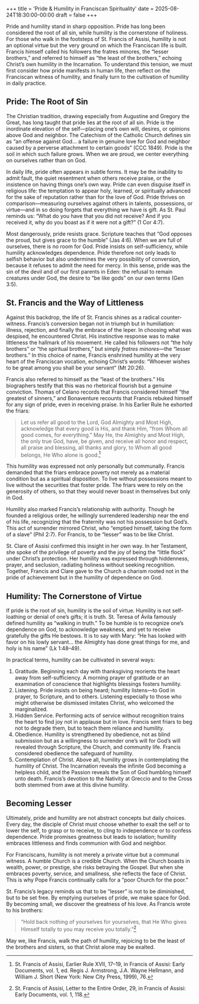 +++
title = 'Pride & Humility in Franciscan Spirituality'
date = 2025-08-24T18:30:00-00:00
draft = false
+++

Pride and humility stand in sharp opposition. Pride has long been considered the root of all sin, while humility is the cornerstone of holiness. For those who walk in the footsteps of St. Francis of Assisi, humility is not an optional virtue but the very ground on which the Franciscan life is built. Francis himself called his followers the fratres minores, the “lesser brothers,” and referred to himself as “the least of the brothers,” echoing Christ’s own humility in the Incarnation. To understand this tension, we must first consider how pride manifests in human life, then reflect on the Franciscan witness of humility, and finally turn to the cultivation of humility in daily practice.

## Pride: The Root of Sin

The Christian tradition, drawing especially from Augustine and Gregory the Great, has long taught that pride lies at the root of all sin. Pride is the inordinate elevation of the self—placing one’s own will, desires, or opinions above God and neighbor. The Catechism of the Catholic Church defines sin as “an offense against God… a failure in genuine love for God and neighbor caused by a perverse attachment to certain goods” (CCC 1849). Pride is the soil in which such failure grows. When we are proud, we center everything on ourselves rather than on God.

In daily life, pride often appears in subtle forms. It may be the inability to admit fault, the quiet resentment when others receive praise, or the insistence on having things one’s own way. Pride can even disguise itself in religious life: the temptation to appear holy, learned, or spiritually advanced for the sake of reputation rather than for the love of God. Pride thrives on comparison—measuring ourselves against others in talents, possessions, or virtue—and in so doing forgets that everything we have is gift. As St. Paul reminds us: “What do you have that you did not receive? And if you received it, why do you boast as if it were not a gift?” (1 Cor 4:7).

Most dangerously, pride resists grace. Scripture teaches that “God opposes the proud, but gives grace to the humble” (Jas 4:6). When we are full of ourselves, there is no room for God. Pride insists on self-sufficiency, while humility acknowledges dependence. Pride therefore not only leads to selfish behavior but also undermines the very possibility of conversion, because it refuses to admit the need for mercy. In this sense, pride was the sin of the devil and of our first parents in Eden: the refusal to remain creatures under God, the desire to “be like gods” on our own terms (Gen 3:5).

## St. Francis and the Way of Littleness

Against this backdrop, the life of St. Francis shines as a radical counter-witness. Francis’s conversion began not in triumph but in humiliation: illness, rejection, and finally the embrace of the leper. In choosing what was despised, he encountered Christ. His instinctive response was to make littleness the hallmark of his movement. He called his followers not “the holy brothers” or “the spiritual brothers,” but simply *fratres minores*—the “lesser brothers.” In this choice of name, Francis enshrined humility at the very heart of the Franciscan vocation, echoing Christ’s words: “Whoever wishes to be great among you shall be your servant” (Mt 20:26).

Francis also referred to himself as the “least of the brothers.” His biographers testify that this was no rhetorical flourish but a genuine conviction. Thomas of Celano records that Francis considered himself “the greatest of sinners,” and Bonaventure recounts that Francis rebuked himself for any sign of pride, even in receiving praise. In his Earlier Rule he exhorted the friars:

> Let us refer all good to the Lord, God Almighty and Most High, acknowledge that every good is His, and thank Him, “from Whom all good comes, for everything.” May He, the Almighty and Most High, the only true God, have, be given, and receive all honor and respect, all praise and blessing, all thanks and glory, to Whom all good belongs, He Who alone is good.[^1]

This humility was expressed not only personally but communally. Francis demanded that the friars embrace poverty not merely as a material condition but as a spiritual disposition. To live without possessions meant to live without the securities that foster pride. The friars were to rely on the generosity of others, so that they would never boast in themselves but only in God.

Humility also marked Francis’s relationship with authority. Though he founded a religious order, he willingly surrendered leadership near the end of his life, recognizing that the fraternity was not his possession but God’s. This act of surrender mirrored Christ, who “emptied himself, taking the form of a slave” (Phil 2:7). For Francis, to be “lesser” was to be like Christ.

St. Clare of Assisi confirmed this insight in her own way. In her Testament, she spoke of the privilege of poverty and the joy of being the “little flock” under Christ’s protection. Her humility was expressed through hiddenness, prayer, and seclusion, radiating holiness without seeking recognition. Together, Francis and Clare gave to the Church a charism rooted not in the pride of achievement but in the humility of dependence on God.

## Humility: The Cornerstone of Virtue

If pride is the root of sin, humility is the soil of virtue. Humility is not self-loathing or denial of one’s gifts; it is truth. St. Teresa of Ávila famously defined humility as “walking in truth.” To be humble is to recognize one’s dependence on God, to acknowledge weakness, and yet to receive gratefully the gifts He bestows. It is to say with Mary: “He has looked with favor on his lowly servant… the Almighty has done great things for me, and holy is his name” (Lk 1:48–49).

<div class=noindent>In practical terms, humility can be cultivated in several ways:</div>

1. Gratitude. Beginning each day with thanksgiving reorients the heart away from self-sufficiency. A morning prayer of gratitude or an examination of conscience that highlights blessings fosters humility.
2. Listening. Pride insists on being heard; humility listens—to God in prayer, to Scripture, and to others. Listening especially to those who might otherwise be dismissed imitates Christ, who welcomed the marginalized.
3. Hidden Service. Performing acts of service without recognition trains the heart to find joy not in applause but in love. Francis sent friars to beg not to degrade them, but to teach them reliance and humility.
4. Obedience. Humility is strengthened by obedience, not as blind submission but as a willingness to surrender one’s will for God’s will revealed through Scripture, the Church, and community life. Francis considered obedience the safeguard of humility.
5. Contemplation of Christ. Above all, humility grows in contemplating the humility of Christ. The Incarnation reveals the infinite God becoming a helpless child, and the Passion reveals the Son of God humbling himself unto death. Francis’s devotion to the Nativity at Greccio and to the Cross both stemmed from awe at this divine humility.

## Becoming Lesser

Ultimately, pride and humility are not abstract concepts but daily choices. Every day, the disciple of Christ must choose whether to exalt the self or to lower the self, to grasp or to receive, to cling to independence or to confess dependence. Pride promises greatness but leads to isolation; humility embraces littleness and finds communion with God and neighbor.

For Franciscans, humility is not merely a private virtue but a communal witness. A humble Church is a credible Church. When the Church boasts in wealth, power, or prestige, she risks betraying the Gospel. But when she embraces poverty, service, and smallness, she reflects the face of Christ. This is why Pope Francis continually calls for a “poor Church for the poor.”

St. Francis’s legacy reminds us that to be “lesser” is not to be diminished, but to be set free. By emptying ourselves of pride, we make space for God. By becoming small, we discover the greatness of his love. As Francis wrote to his brothers:

> “Hold back nothing of yourselves for yourselves, that He Who gives Himself totally to you may receive you totally.”[^2]

May we, like Francis, walk the path of humility, rejoicing to be the least of the brothers and sisters, so that Christ alone may be exalted.

[^1]: St. Francis of Assisi, Earlier Rule XVII, 17–19, in Francis of Assisi: Early Documents, vol. 1, ed. Regis J. Armstrong, J.A. Wayne Hellmann, and William J. Short (New York: New City Press, 1999), 76.
[^2]: St. Francis of Assisi, Letter to the Entire Order, 29, in Francis of Assisi: Early Documents, vol. 1, 118.

